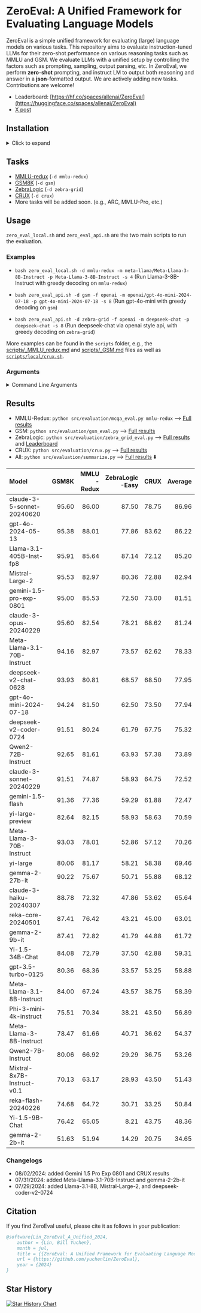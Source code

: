 # ZeroEval: A Unified Framework for Evaluating Language Models

ZeroEval is a simple unified framework for evaluating (large) language models on various tasks.
This repository aims to evaluate instruction-tuned LLMs for their zero-shot performance on various reasoning tasks such as MMLU and GSM. We evaluate LLMs with a unified setup by controlling the factors such as prompting, sampling, output parsing, etc. In ZeroEval, we perform **zero-shot** prompting, and instruct LM to output both reasoning and answer in a **json**-formatted output. We are actively adding new tasks. Contributions are welcome! 

- Leaderboard: [https://hf.co/spaces/allenai/ZeroEval](https://huggingface.co/spaces/allenai/ZeroEval)
- [X post](https://x.com/billyuchenlin/status/1814037110577578377)



## Installation 

<details>
  <summary> Click to expand </summary>

```bash
conda create -n zeroeval python=3.10
conda activate zeroeval
# pip install vllm -U # pip install -e vllm 
pip install vllm==0.5.1
pip install -r requirements.txt
# export HF_HOME=/path/to/your/custom/cache_dir/ 
```

</details>


## Tasks 

- [MMLU-redux](https://arxiv.org/abs/2406.04127) (`-d mmlu-redux`)
- [GSM8K](https://openai.com/index/solving-math-word-problems/) (`-d gsm`)
- [ZebraLogic](https://huggingface.co/blog/yuchenlin/zebra-logic) (`-d zebra-grid`)
- [CRUX](https://crux-eval.github.io/) (`-d crux`)
- More tasks will be added soon. (e.g., ARC, MMLU-Pro, etc.)
<!-- - AlpacaEval (`-d alpaca-eval`) -->

## Usage

`zero_eval_local.sh` and `zero_eval_api.sh` are the two main scripts to run the evaluation.

### Examples

- `bash zero_eval_local.sh -d mmlu-redux -m meta-llama/Meta-Llama-3-8B-Instruct -p Meta-Llama-3-8B-Instruct -s 4` (Run Llama-3-8B-Instruct with greedy decoding on `mmlu-redux`)

- `bash zero_eval_api.sh -d gsm -f openai -m openai/gpt-4o-mini-2024-07-18 -p gpt-4o-mini-2024-07-18 -s 8` (Run gpt-4o-mini with greedy decoding on `gsm`)

- `bash zero_eval_api.sh -d zebra-grid -f openai -m deepseek-chat -p deepseek-chat -s 8` (Run deepseek-chat via openai style api, with greedy decoding on `zebra-grid`)


More examples can be found in the `scripts` folder, e.g., the [scripts/_MMLU_redux.md](scripts/_MMLU_redux.md) and [scripts/_GSM.md](scripts/_GSM.md) files as well as [`scripts/local/crux.sh`](ZeroEval/scripts/local/crux.sh).

### Arguments  
 

<details>
<summary>Command Line Arguments</summary>

| Arguments | Description | Default |
|-----|-------------|---------|
| `-d` | DATA_NAME: `mmlu-redux`, `gsm`, `zebra-grid`, `alpaca_eval`, ... (see [src/task_configs.py](src/task_configs.py)) | |
| `-m` | model_name | |
| `-p` | model_pretty_name | |
| `-s` | number of shards (When `-s 1` we'll use all your GPUs for loading the model and running the inference; When `-s K`, we'll use K GPUs and divide the data into K shards for each GPU to run the inference on a single shard, and merge the results at the end.) | 1 |
| `-f` | engine (`vllm` by default for `zero_eval_local.sh`, can be changed to `hf`; For `zero_eval_api.sh`, we can use `openai`, `anthropic`, ...) | `vllm`/`openai` for `zero_eval_local/api.sh` |
| `-r` | run_name (the results will be saved in a sub folder with the `run_name` when it is specified) | "default" |
| `-t` | temperature | 0 (greedy decoding) |
| `-o` | top_p for nucleus sampling | 1.0 |
| `-e` | repetition penalty | 1.0 |
| `-b` | batch size | 4 |

</details>

## Results 

- MMLU-Redux: `python src/evaluation/mcqa_eval.py mmlu-redux` --> [Full results](result_dirs/mmlu-redux.summary.md)
- GSM: `python src/evaluation/gsm_eval.py` --> [Full results](result_dirs/gsm.summary.md)
- ZebraLogic: `python src/evaluation/zebra_grid_eval.py` --> [Full results](result_dirs/zebra-grid.summary.md)
  and [Leaderboard](https://huggingface.co/spaces/allenai/ZebraLogic)
- CRUX: `python src/evaluation/crux.py` --> [Full results](result_dirs/crux.summary.md)
- All: `python src/evaluation/summarize.py` --> [Full results](result_dirs/summary.md) ⬇️

| Model                       |   GSM8K |   MMLU<br/>-Redux |   ZebraLogic<br/>-Easy |   CRUX |   Average |
|:----------------------------|--------:|------------------:|-----------------------:|-------:|----------:|
| claude-3-5-sonnet-20240620  |   95.60 |             86.00 |                  87.50 |  78.75 |     86.96 |
| gpt-4o-2024-05-13           |   95.38 |             88.01 |                  77.86 |  83.62 |     86.22 |
| Llama-3.1-405B-Inst-fp8     |   95.91 |             85.64 |                  87.14 |  72.12 |     85.20 |
| Mistral-Large-2             |   95.53 |             82.97 |                  80.36 |  72.88 |     82.94 |
| gemini-1.5-pro-exp-0801     |   95.00 |             85.53 |                  72.50 |  73.00 |     81.51 |
| claude-3-opus-20240229      |   95.60 |             82.54 |                  78.21 |  68.62 |     81.24 |
| Meta-Llama-3.1-70B-Instruct |   94.16 |             82.97 |                  73.57 |  62.62 |     78.33 |
| deepseek-v2-chat-0628       |   93.93 |             80.81 |                  68.57 |  68.50 |     77.95 |
| gpt-4o-mini-2024-07-18      |   94.24 |             81.50 |                  62.50 |  73.50 |     77.94 |
| deepseek-v2-coder-0724      |   91.51 |             80.24 |                  61.79 |  67.75 |     75.32 |
| Qwen2-72B-Instruct          |   92.65 |             81.61 |                  63.93 |  57.38 |     73.89 |
| claude-3-sonnet-20240229    |   91.51 |             74.87 |                  58.93 |  64.75 |     72.52 |
| gemini-1.5-flash            |   91.36 |             77.36 |                  59.29 |  61.88 |     72.47 |
| yi-large-preview            |   82.64 |             82.15 |                  58.93 |  58.63 |     70.59 |
| Meta-Llama-3-70B-Instruct   |   93.03 |             78.01 |                  52.86 |  57.12 |     70.26 |
| yi-large                    |   80.06 |             81.17 |                  58.21 |  58.38 |     69.46 |
| gemma-2-27b-it              |   90.22 |             75.67 |                  50.71 |  55.88 |     68.12 |
| claude-3-haiku-20240307     |   88.78 |             72.32 |                  47.86 |  53.62 |     65.64 |
| reka-core-20240501          |   87.41 |             76.42 |                  43.21 |  45.00 |     63.01 |
| gemma-2-9b-it               |   87.41 |             72.82 |                  41.79 |  44.88 |     61.72 |
| Yi-1.5-34B-Chat             |   84.08 |             72.79 |                  37.50 |  42.88 |     59.31 |
| gpt-3.5-turbo-0125          |   80.36 |             68.36 |                  33.57 |  53.25 |     58.88 |
| Meta-Llama-3.1-8B-Instruct  |   84.00 |             67.24 |                  43.57 |  38.75 |     58.39 |
| Phi-3-mini-4k-instruct      |   75.51 |             70.34 |                  38.21 |  43.50 |     56.89 |
| Meta-Llama-3-8B-Instruct    |   78.47 |             61.66 |                  40.71 |  36.62 |     54.37 |
| Qwen2-7B-Instruct           |   80.06 |             66.92 |                  29.29 |  36.75 |     53.26 |
| Mixtral-8x7B-Instruct-v0.1  |   70.13 |             63.17 |                  28.93 |  43.50 |     51.43 |
| reka-flash-20240226         |   74.68 |             64.72 |                  30.71 |  33.25 |     50.84 |
| Yi-1.5-9B-Chat              |   76.42 |             65.05 |                   8.21 |  43.75 |     48.36 |
| gemma-2-2b-it               |   51.63 |             51.94 |                  14.29 |  20.75 |     34.65 |

### Changelogs 

- 08/02/2024: added Gemini 1.5 Pro Exp 0801 and CRUX results 
- 07/31/2024: added Meta-Llama-3.1-70B-Instruct and gemma-2-2b-it 
- 07/29/2024: added Llama-3.1-8B, Mistral-Large-2, and deepseek-coder-v2-0724 

## Citation
If you find ZeroEval useful, please cite it as follows in your publication:

```bibtex
@software{Lin_ZeroEval_A_Unified_2024,
    author = {Lin, Bill Yuchen},
    month = jul,
    title = {{ZeroEval: A Unified Framework for Evaluating Language Models}},
    url = {https://github.com/yuchenlin/ZeroEval},
    year = {2024}
}
```

## Star History

[![Star History Chart](https://api.star-history.com/svg?repos=yuchenlin/ZeroEval&type=Date)](https://star-history.com/#yuchenlin/ZeroEval&Date)
